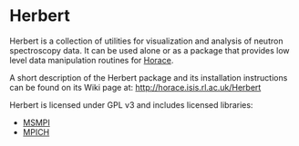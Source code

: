 # Herbert

Herbert is a collection of utilities for visualization and
analysis of neutron spectroscopy data.
It can be used alone or as a package that provides low level data manipulation
routines for [Horace](https://github.com/pace-neutrons/Horace).

A short description of the Herbert package and its installation instructions
can be found on its Wiki page at: http://horace.isis.rl.ac.uk/Herbert

Herbert is licensed under GPL v3 and includes licensed libraries:

- [MSMPI](https://docs.microsoft.com/en-us/message-passing-interface/microsoft-mpi)
- [MPICH](https://www.mpich.org/)

